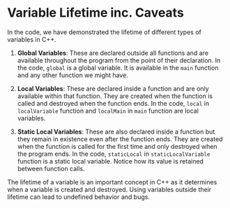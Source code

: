 # Variable Lifetime inc. Caveats

In the code, we have demonstrated the lifetime of different types of variables in C++.

1. **Global Variables**: These are declared outside all functions and are available throughout the program from the point of their declaration. In the code, `global` is a global variable. It is available in the `main` function and any other function we might have.

2. **Local Variables**: These are declared inside a function and are only available within that function. They are created when the function is called and destroyed when the function ends. In the code, `local` in `localVariable` function and `localMain` in `main` function are local variables.

3. **Static Local Variables**: These are also declared inside a function but they remain in existence even after the function ends. They are created when the function is called for the first time and only destroyed when the program ends. In the code, `staticLocal` in `staticLocalVariable` function is a static local variable. Notice how its value is retained between function calls.

The lifetime of a variable is an important concept in C++ as it determines when a variable is created and destroyed. Using variables outside their lifetime can lead to undefined behavior and bugs.
